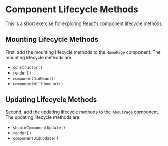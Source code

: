 # Component Lifecycle Methods

This is a short exercise for exploring React's component lifecycle methods.

## Mounting Lifecycle Methods

First, add the mounting lifecycle methods to the `HomePage` component. The mounting lifecycle methods are:

* `constructor()`
* `render()`
* `componentDidMount()`
* `componentWillUnmount()`

## Updating Lifecycle Methods

Second, add the updating lifecycle methods to the `AboutPage` component. The updating lifecycle methods are:

* `shouldComponentUpdate()`
* `render()`
* `componentDidUpdate()`

